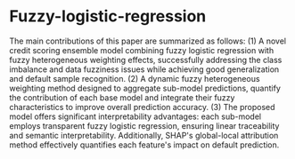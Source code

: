 # Fuzzy-logistic-regression

The main contributions of this paper are summarized as follows:
(1) A novel credit scoring ensemble model combining fuzzy logistic regression with fuzzy heterogeneous weighting effects, successfully addressing the class imbalance and data fuzziness issues while achieving good generalization and default sample recognition.
(2) A dynamic fuzzy heterogeneous weighting method designed to aggregate sub-model predictions, quantify the contribution of each base model and integrate their fuzzy characteristics to improve overall prediction accuracy.
(3) The proposed model offers significant interpretability advantages: each sub-model employs transparent fuzzy logistic regression, ensuring linear traceability and semantic interpretability. Additionally, SHAP's global-local attribution method effectively quantifies each feature's impact on default prediction.
